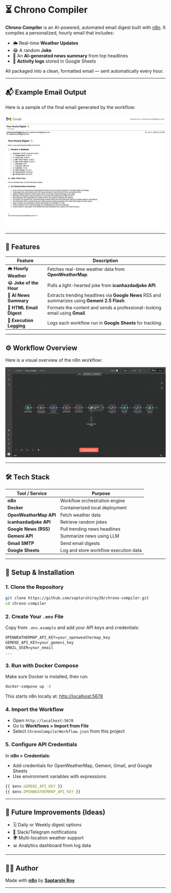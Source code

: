 # ⏳ Chrono Compiler

**Chrono Compiler** is an AI-powered, automated email digest built with [n8n](https://n8n.io). It compiles a personalized, hourly email that includes:

* 🌦️ Real-time **Weather Updates**
* 😂 A random **Joke**
* 📰 An **AI-generated news summary** from top headlines
* 📗 **Activity logs** stored in Google Sheets

All packaged into a clean, formatted email — sent automatically every hour.

---

## 📬 Example Email Output

Here is a sample of the final email generated by the workflow:

![Example Email Output](email-example.png)

---

## 🚀 Features

| Feature                  | Description                                                                |
| ------------------------ | -------------------------------------------------------------------------- |
| 🌦️ **Hourly Weather**    | Fetches real-time weather data from **OpenWeatherMap**.                        |
| 😂 **Joke of the Hour**  | Pulls a light-hearted joke from **icanhazdadjoke API**.                        |
| 📰 **AI News Summary**   | Extracts trending headlines via **Google News** RSS and summarizes using **Gemeni 2.5 Flash**. |
| 📧 **HTML Email Digest** | Formats the content and sends a professional-looking email using **Gmail**.    |
| 📗 **Execution Logging** | Logs each workflow run in **Google Sheets** for tracking.                      |

---

## ⚙️ Workflow Overview

Here is a visual overview of the n8n workflow:

![Chrono Compiler Workflow](workflow-overview.png)

---

## 🛠️ Tech Stack

| Tool / Service         | Purpose                               |
| ---------------------- | ------------------------------------- |
| **n8n**                | Workflow orchestration engine         |
| **Docker**             | Containerized local deployment        |
| **OpenWeatherMap API** | Fetch weather data                    |
| **icanhazdadjoke API** | Retrieve random jokes                 |
| **Google News (RSS)**  | Pull trending news headlines          |
| **Gemeni API**         | Summarize news using LLM              |
| **Gmail SMTP**         | Send email digests                    |
| **Google Sheets**      | Log and store workflow execution data |

---

## 🧹 Setup & Installation

### 1. Clone the Repository

```bash
git clone https://github.com/saptarshiroy39/chrono-compiler.git
cd chrono-compiler
```

### 2. Create Your `.env` File

Copy from `.env.example` and add your API keys and credentials:

```
OPENWEATHERMAP_API_KEY=your_openweathermap_key
GEMENI_API_KEY=your_gemeni_key
GMAIL_USER=your_email
...
```

### 3. Run with Docker Compose

Make sure Docker is installed, then run:

```bash
docker-compose up -d
```

This starts n8n locally at: [http://localhost:5678](http://localhost:5678)

### 4. Import the Workflow

* Open `http://localhost:5678`
* Go to **Workflows > Import from File**
* Select `ChronoCompilerWorkflow.json` from this project

### 5. Configure API Credentials

In **n8n > Credentials**:

* Add credentials for OpenWeatherMap, Gemeni, Gmail, and Google Sheets
* Use environment variables with expressions:

```js
{{ $env.GEMENI_API_KEY }}
{{ $env.OPENWEATHERMAP_API_KEY }}
```

---

## 🌱 Future Improvements (Ideas)

* 🗓 Daily or Weekly digest options
* 💬 Slack/Telegram notifications
* 🌍 Multi-location weather support
* 📊 Analytics dashboard from log data

---

## 👨‍💻 Author

Made with **[n8n](https://n8n.io/)** by **[Saptarshi Roy](https://github.com/saptarshiroy39)**

---
